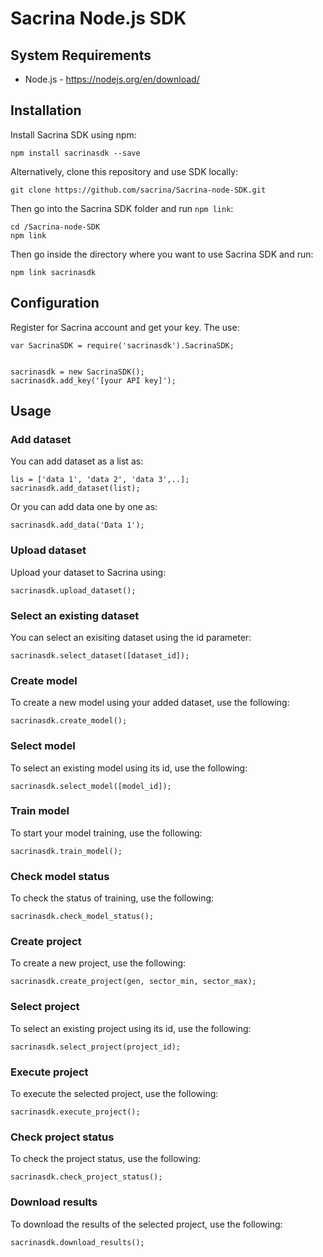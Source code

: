 # Sacrina Node.js SDK

## System Requirements

- Node.js - https://nodejs.org/en/download/


## Installation

Install Sacrina SDK using npm:
	
	npm install sacrinasdk --save
	
Alternatively, clone this repository and use SDK locally:

	git clone https://github.com/sacrina/Sacrina-node-SDK.git

Then go into the Sacrina SDK folder and run `npm link`:
	
	cd /Sacrina-node-SDK
	npm link
	
Then go inside the directory where you want to use Sacrina SDK and run:

	npm link sacrinasdk


## Configuration

Register for Sacrina account and get your key. The use:


	var SacrinaSDK = require('sacrinasdk').SacrinaSDK;

    
    sacrinasdk = new SacrinaSDK();
    sacrinasdk.add_key('[your API key]');

## Usage

### Add dataset

You can add dataset as a list as:

    lis = ['data 1', 'data 2', 'data 3',..];
    sacrinasdk.add_dataset(list);
    
Or you can add data one by one as:

    sacrinasdk.add_data('Data 1');

### Upload dataset

Upload your dataset to Sacrina using:

    sacrinasdk.upload_dataset();
    
### Select an existing dataset

You can select an exisiting dataset using the id parameter:

    sacrinasdk.select_dataset([dataset_id]);

### Create model

To create a new model using your added dataset, use the following:

    sacrinasdk.create_model();

### Select model

To select an existing model using its id, use the following:

    sacrinasdk.select_model([model_id]);

### Train model

To start your model training, use the following:

    sacrinasdk.train_model();

### Check model status

To check the status of training, use the following:

    sacrinasdk.check_model_status();

### Create project

To create a new project, use the following:

    sacrinasdk.create_project(gen, sector_min, sector_max);

### Select project

To select an existing project using its id, use the following:

    sacrinasdk.select_project(project_id);

### Execute project

To execute the selected project, use the following:

    sacrinasdk.execute_project();

### Check project status

To check the project status, use the following:

    sacrinasdk.check_project_status();

### Download results

To download the results of the selected project, use the following:

    sacrinasdk.download_results();
